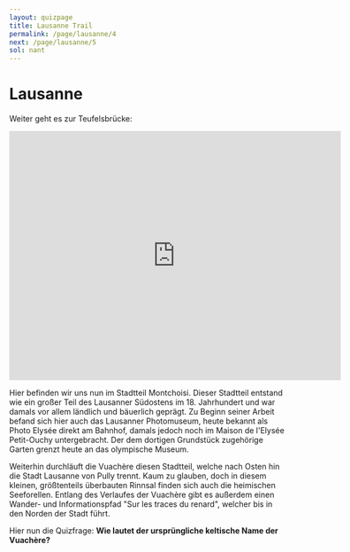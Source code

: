 ```yaml
---
layout: quizpage
title: Lausanne Trail
permalink: /page/lausanne/4
next: /page/lausanne/5
sol: nant
---
```


# Lausanne

Weiter geht es zur Teufelsbrücke:

<iframe src="https://www.google.com/maps/embed?pb=!1m18!1m12!1m3!1d3800.168733470607!2d6.639406482366061!3d46.50879411063147!2m3!1f0!2f0!3f0!3m2!1i1024!2i768!4f13.1!3m3!1m2!1s0x478c2f10d15176c5%3A0x4838402b3bf3c28d!2sPont-du-Diable!5e0!3m2!1sen!2sch!4v1757050602364!5m2!1sen!2sch" width="600" height="450" style="border:0;" allowfullscreen="" loading="lazy" referrerpolicy="no-referrer-when-downgrade"></iframe>

Hier befinden wir uns nun im Stadtteil Montchoisi. Dieser Stadtteil entstand wie ein großer Teil des Lausanner Südostens
im 18. Jahrhundert und war damals vor allem ländlich und bäuerlich geprägt. Zu Beginn seiner Arbeit befand sich hier
auch das Lausanner Photomuseum, heute bekannt als Photo Elysée direkt am Bahnhof, damals jedoch noch im Maison de
l'Elysée Petit-Ouchy untergebracht. Der dem dortigen Grundstück zugehörige Garten grenzt heute an das olympische Museum.

Weiterhin durchläuft die Vuachère diesen Stadtteil, welche nach Osten hin die Stadt Lausanne von Pully trennt. Kaum zu
glauben, doch in diesem kleinen, größtenteils überbauten Rinnsal finden sich auch die heimischen Seeforellen. Entlang
des Verlaufes der Vuachère gibt es außerdem einen Wander- und Informationspfad "Sur les traces du renard", welcher bis
in den Norden der Stadt führt.

Hier nun die Quizfrage: **Wie lautet der ursprüngliche keltische Name der Vuachère?**
